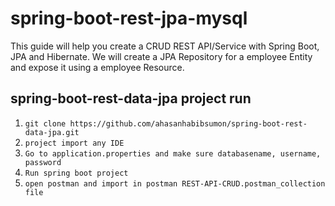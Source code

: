 # spring-boot-rest-jpa-mysql
This guide will help you create a CRUD REST API/Service with Spring Boot, JPA and Hibernate. We will create a JPA Repository for a employee Entity and expose it using a employee Resource.


##  spring-boot-rest-data-jpa project run
1. `git clone https://github.com/ahasanhabibsumon/spring-boot-rest-data-jpa.git`
2. `project import any IDE`
3. `Go to application.properties and make sure databasename, username, password`
4. `Run spring boot project`
5. `open postman and import in postman REST-API-CRUD.postman_collection file `
